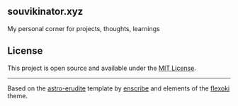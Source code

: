 ## souvikinator.xyz

My personal corner for projects, thoughts, learnings

## License

This project is open source and available under the [MIT License](LICENSE).

---

Based on the [astro-erudite](https://github.com/jktrn/astro-erudite) template by [enscribe](https://enscribe.dev) and elements of the [flexoki](https://stephango.com/flexoki) theme.
